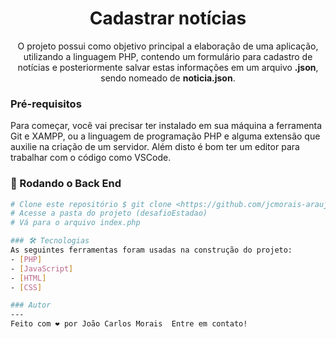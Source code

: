 <h1 align="center">Cadastrar notícias</h1>

<p align="center">O projeto possui como objetivo principal a elaboração de uma aplicação, utilizando a linguagem PHP, contendo um formulário para cadastro de notícias e posteriormente salvar estas informações em um arquivo <strong>.json</strong>, sendo nomeado de <strong>noticia.json</strong>.</p>

### Pré-requisitos 

Para começar, você vai precisar ter instalado em sua máquina a ferramenta Git e XAMPP, ou a linguagem de programação PHP e alguma extensão que auxilie na criação de um servidor. Além disto é bom ter um editor para trabalhar com o código como VSCode. 

### 🎲 Rodando o Back End 
 ```bash 
# Clone este repositório $ git clone <https://github.com/jcmorais-araujo/desafioEstadao.git> 
# Acesse a pasta do projeto (desafioEstadao)
# Vá para o arquivo index.php

### 🛠 Tecnologias 
As seguintes ferramentas foram usadas na construção do projeto: 
- [PHP]
- [JavaScript]
- [HTML]
- [CSS]

### Autor
---
Feito com ❤️ por João Carlos Morais  Entre em contato!
